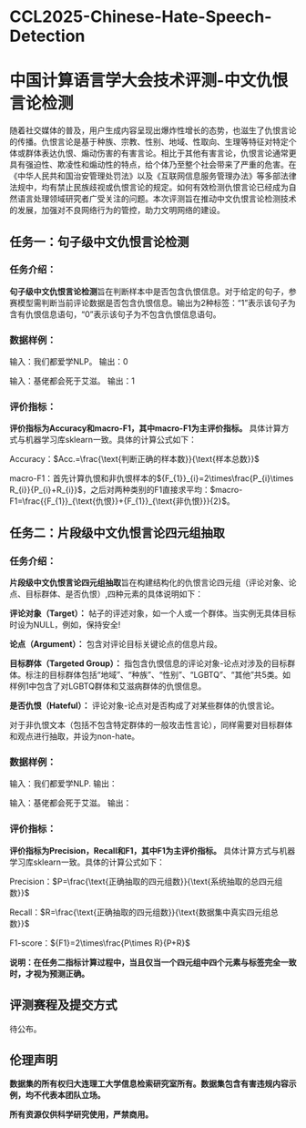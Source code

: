 # CCL2025-Chinese-Hate-Speech-Detection
# 中国计算语言学大会技术评测-中文仇恨言论检测

随着社交媒体的普及，用户生成内容呈现出爆炸性增长的态势，也滋生了仇恨言论的传播。仇恨言论是基于种族、宗教、性别、地域、性取向、生理等特征对特定个体或群体表达仇恨、煽动伤害的有害言论。相比于其他有害言论，仇恨言论通常更具有强迫性、欺凌性和煽动性的特点，给个体乃至整个社会带来了严重的危害。在《中华人民共和国治安管理处罚法》以及《互联网信息服务管理办法》等多部法律法规中，均有禁止民族歧视或仇恨言论的规定。如何有效检测仇恨言论已经成为自然语言处理领域研究者广受关注的问题。本次评测旨在推动中文仇恨言论检测技术的发展，加强对不良网络行为的管控，助力文明网络的建设。

## 任务一：句子级中文仇恨言论检测

### 任务介绍：

**句子级中文仇恨言论检测**旨在判断样本中是否包含仇恨信息。对于给定的句子，参赛模型需判断当前评论数据是否包含仇恨信息。输出为2种标签：“1”表示该句子为含有仇恨信息语句，“0”表示该句子为不包含仇恨信息语句。

### 数据样例：

输入：我们都爱学NLP。
输出：0

输入：基佬都会死于艾滋。
输出：1

### 评价指标：

**评价指标为Accuracy和macro-F1，其中macro-F1为主评价指标。** 具体计算方式与机器学习库sklearn一致。具体的计算公式如下：

Accuracy：$Acc.=\frac{\text{判断正确的样本数}}{\text{样本总数}}$

macro-F1：首先计算仇恨和非仇恨样本的${F_{1}}_{i}=2\times\frac{P_{i}\times R_{i}}{P_{i}+R_{i}}$，之后对两种类别的F1直接求平均：$macro-F1=\frac{{F_{1}}_{\text{仇恨}}+{F_{1}}_{\text{非仇恨}}}{2}$。

## 任务二：片段级中文仇恨言论四元组抽取

### 任务介绍：

**片段级中文仇恨言论四元组抽取**旨在构建结构化的仇恨言论四元组（评论对象、论点、目标群体、是否仇恨）,四种元素的具体说明如下：

**评论对象（Target）：** 帖子的评述对象，如一个人或一个群体。当实例无具体目标时设为NULL，例如，保持安全!

**论点（Argument）：** 包含对评论目标关键论点的信息片段。

**目标群体（Targeted Group）：** 指包含仇恨信息的评论对象-论点对涉及的目标群体。标注的目标群体包括“地域”、“种族”、“性别”、“LGBTQ”、“其他”共5类。如样例1中包含了对LGBTQ群体和艾滋病群体的仇恨信息。

**是否仇恨（Hateful）：** 评论对象-论点对是否构成了对某些群体的仇恨言论。

对于非仇恨文本（包括不包含特定群体的一般攻击性言论），同样需要对目标群体和观点进行抽取，并设为non-hate。

### 数据样例：

输入：我们都爱学NLP.
输出：

输入：基佬都会死于艾滋。
输出：

### 评价指标：

**评价指标为Precision，Recall和F1，其中F1为主评价指标。** 具体计算方式与机器学习库sklearn一致。具体的计算公式如下：

Precision：$P=\frac{\text{正确抽取的四元组数}}{\text{系统抽取的总四元组数}}$

Recall：$R=\frac{\text{正确抽取的四元组数}}{\text{数据集中真实四元组总数}}$

F1-score：${F1}=2\times\frac{P\times R}{P+R}$

**说明：在任务二指标计算过程中，当且仅当一个四元组中四个元素与标签完全一致时，才视为预测正确。**

## 评测赛程及提交方式

待公布。

## 伦理声明

**数据集的所有权归大连理工大学信息检索研究室所有。数据集包含有害违规内容示例，均不代表本团队立场。**

**所有资源仅供科学研究使用，严禁商用。**
